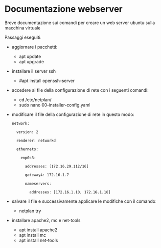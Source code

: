 # Documentazione webserver
Breve documentazione sui comandi per creare un web server ubuntu sulla macchina  virtuale

Passaggi eseguiti:

- aggiornare i pacchetti:
  - apt update
  - apt upgrade
  
- installare il server ssh
  - #apt install openssh-server
  
- accedere al file della configurazione di rete con i seguenti comandi:
  - cd /etc/netplan/
  - sudo nano 00-installer-config.yaml
  
- modificare il file della configurazione di rete in questo modo:

      network:
  
        version: 2
    
        renderer: networkd
    
        ethernets:
    
          enp0s3:
      
            addresses: [172.16.29.112/16]
            
            gateway4: 172.16.1.7
            
            nameservers:
            
              addresses: [172.16.1.10, 172.16.1.18]

-  salvare il file e successivamente applicare le modifiche con il comando:
   - netplan try

- installare apache2, mc e net-tools
  - apt install apache2
  - apt install mc
  - apt install net-tools
        
        
        
    
